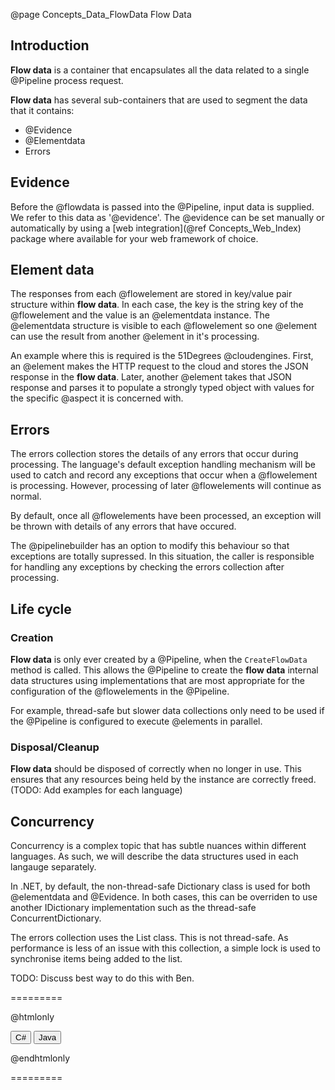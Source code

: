 @page Concepts_Data_FlowData Flow Data

## Introduction

**Flow data** is a container that encapsulates all the data related to a single @Pipeline process request.

**Flow data** has several sub-containers that are used to segment the data that it contains:
* @Evidence
* @Elementdata
* Errors

## Evidence

Before the @flowdata is passed into the @Pipeline, input data is supplied. We refer to this data as
'@evidence'.
The @evidence can be set manually or automatically by using a 
[web integration](@ref Concepts_Web_Index) package where available for your web framework of choice.

## Element data

The responses from each @flowelement are stored in key/value pair structure within **flow data**.
In each case, the key is the string key of the @flowelement and the value is an @elementdata instance.
The @elementdata structure is visible to each @flowelement so one @element can use the result
from another @element in it's processing.

An example where this is required is the 51Degrees @cloudengines. First, an @element makes the
HTTP request to the cloud and stores the JSON response in the **flow data**. Later, another 
@element takes that JSON response and parses it to populate a strongly typed object with values
for the specific @aspect it is concerned with.

## Errors

The errors collection stores the details of any errors that occur during processing.
The language's default exception handling mechanism will be used to catch
and record any exceptions that occur when a @flowelement is processing. However, processing of 
later @flowelements will continue as normal.

By default, once all @flowelements have been processed, an exception will be thrown with details 
of any errors that have occured.

The @pipelinebuilder has an option to modify this behaviour so that exceptions are totally supressed.
In this situation, the caller is responsible for handling any exceptions by checking the errors
collection after processing.


## Life cycle


### Creation

**Flow data** is only ever created by a @Pipeline, when the ```CreateFlowData``` method is called.
This allows the @Pipeline to create the **flow data** internal data structures using implementations
that are most appropriate for the configuration of the @flowelements in the @Pipeline.

For example, thread-safe but slower data collections only need to be used if the @Pipeline
is configured to execute @elements in parallel.

### Disposal/Cleanup

**Flow data** should be disposed of correctly when no longer in use. This ensures that any 
resources being held by the instance are correctly freed.
(TODO: Add examples for each language)

## Concurrency

Concurrency is a complex topic that has subtle nuances within different languages. As such,
we will describe the data structures used in each langauge separately.

In .NET, by default, the non-thread-safe Dictionary class is used for both @elementdata and
@Evidence.
In both cases, this can be overriden to use another IDictionary implementation such as the 
thread-safe ConcurrentDictionary.

The errors collection uses the List class. This is not thread-safe. As performance is less 
of an issue with this collection, a simple lock is used to synchronise items being 
added to the list.

TODO: Discuss best way to do this with Ben.

=========

@htmlonly

<button class="b-btn b-btn--secondary iterPropertiesBtn" onclick="grabSnippet(this, 'pipeline-dotnet', '_snippets.html', 'iter-properties', 'iterPropertiesBtn', 'iter-properties-eg')">C#</button>
<button class="b-btn b-btn--secondary iterPropertiesBtn" onclick="grabSnippet(this, 'pipeline-java', '_snippets.html', 'iter-properties', 'iterPropertiesBtn', 'iter-properties-eg')">Java</button>
<div id="iter-properties-eg"></div>

@endhtmlonly

=========
